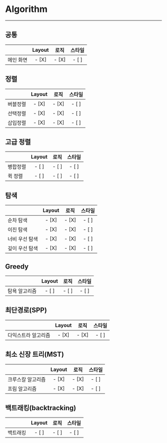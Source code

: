# Algorithm

-----

## 공통

|           | Layout | 로직  | 스타일 |
| --------- | :----: | :---: | :----: |
| 메인 화면 | - [X]  | - [X] | - [ ]  |



## 정렬

|          | Layout | 로직 | 스타일 |
| :------- | :---: | :-: | :-: |
| 버블정렬 | - [X]  | - [X] | - [ ] |
| 선택정렬 | - [X]  | - [X] | - [ ] |
| 삽입정렬 | - [X]  | - [X] | - [ ] |



## 고급 정렬

|          | Layout | 로직  | 스타일 |
| -------- | :----: | :---: | :----: |
| 병합정렬 | - [ ]  | - [ ] | - [ ]  |
| 퀵 정렬  | - [ ]  | - [ ] | - [ ]  |



## 탐색

|                | Layout | 로직  | 스타일 |
| -------------- | :----: | :---: | :----: |
| 순차 탐색      | - [X]  | - [X] | - [ ]  |
| 이진 탐색      | - [X]  | - [X] | - [ ]  |
| 너비 우선 탐색 | - [X]  | - [X] | - [ ]  |
| 깊이 우선 탐색 | - [X]  | - [X] | - [ ]  |



## Greedy

|               | Layout | 로직  | 스타일 |
| ------------- | :----: | :---: | :----: |
| 탐욕 알고리즘 | - [ ]  | - [ ] | - [ ]  |



## 최단경로(SPP)

|                     | Layout | 로직  | 스타일 |
| ------------------- | :----: | :---: | :----: |
| 다익스트라 알고리즘 | - [X]  | - [X] | - [ ]  |



## 최소 신장 트리(MST)

|                   | Layout | 로직  | 스타일 |
| ----------------- | :----: | :---: | :----: |
| 크루스칼 알고리즘 | - [X]  | - [X] | - [ ]  |
| 프림 알고리즘     | - [X]  | - [X] | - [ ]  |



## 백트래킹(backtracking)

|          | Layout | 로직  | 스타일 |
| -------- | :----: | :---: | :----: |
| 백트래킹 | - [ ]  | - [ ] | - [ ]  |
